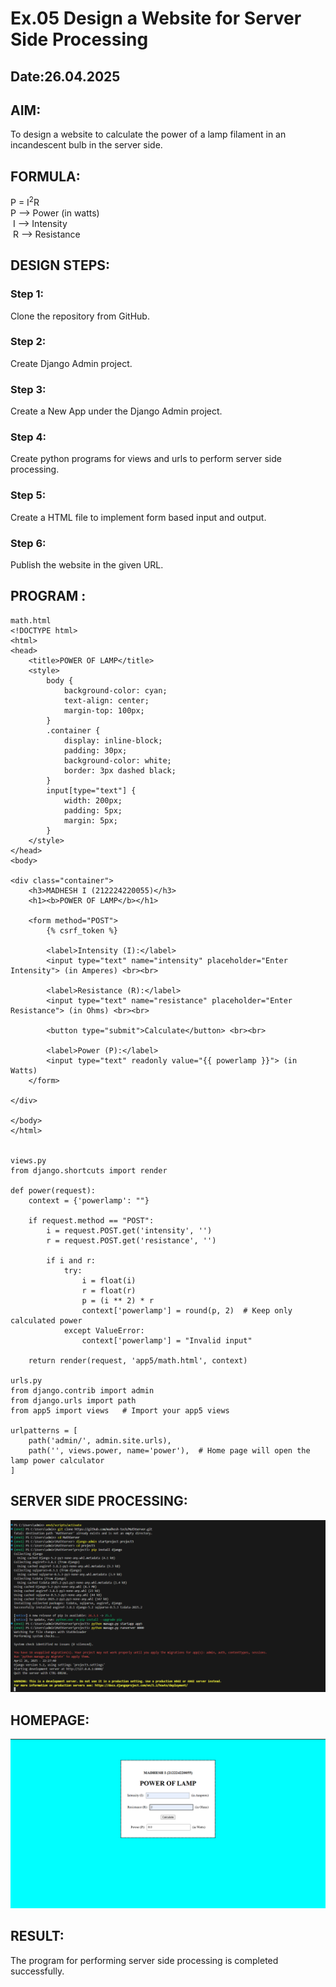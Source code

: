 # Ex.05 Design a Website for Server Side Processing
## Date:26.04.2025

## AIM:
 To design a website to calculate the power of a lamp filament in an incandescent bulb in the server side. 


## FORMULA:
P = I<sup>2</sup>R
<br> P --> Power (in watts)
<br> I --> Intensity
<br> R --> Resistance

## DESIGN STEPS:

### Step 1:
Clone the repository from GitHub.

### Step 2:
Create Django Admin project.

### Step 3:
Create a New App under the Django Admin project.

### Step 4:
Create python programs for views and urls to perform server side processing.

### Step 5:
Create a HTML file to implement form based input and output.

### Step 6:
Publish the website in the given URL.

## PROGRAM :
```
math.html
<!DOCTYPE html>
<html>
<head>
    <title>POWER OF LAMP</title>
    <style>
        body {
            background-color: cyan;
            text-align: center;
            margin-top: 100px;
        }
        .container {
            display: inline-block;
            padding: 30px;
            background-color: white;
            border: 3px dashed black;
        }
        input[type="text"] {
            width: 200px;
            padding: 5px;
            margin: 5px;
        }
    </style>
</head>
<body>

<div class="container">
    <h3>MADHESH I (212224220055)</h3>
    <h1><b>POWER OF LAMP</b></h1>

    <form method="POST">
        {% csrf_token %}

        <label>Intensity (I):</label>
        <input type="text" name="intensity" placeholder="Enter Intensity"> (in Amperes) <br><br>

        <label>Resistance (R):</label>
        <input type="text" name="resistance" placeholder="Enter Resistance"> (in Ohms) <br><br>

        <button type="submit">Calculate</button> <br><br>

        <label>Power (P):</label>
        <input type="text" readonly value="{{ powerlamp }}"> (in Watts)
    </form>

</div>

</body>
</html>


views.py
from django.shortcuts import render

def power(request):
    context = {'powerlamp': ""}

    if request.method == "POST":
        i = request.POST.get('intensity', '')
        r = request.POST.get('resistance', '')

        if i and r:
            try:
                i = float(i)
                r = float(r)
                p = (i ** 2) * r
                context['powerlamp'] = round(p, 2)  # Keep only calculated power
            except ValueError:
                context['powerlamp'] = "Invalid input"

    return render(request, 'app5/math.html', context)

urls.py
from django.contrib import admin
from django.urls import path
from app5 import views   # Import your app5 views

urlpatterns = [
    path('admin/', admin.site.urls),
    path('', views.power, name='power'),  # Home page will open the lamp power calculator
]
```

## SERVER SIDE PROCESSING:
![alt text](<Screenshot 2025-04-26 222804.png>)

## HOMEPAGE:
![alt text](<Screenshot 2025-04-26 221803.png>)
## RESULT:
The program for performing server side processing is completed successfully.
